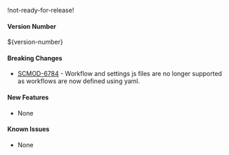 !not-ready-for-release!

#### Version Number
${version-number}

#### Breaking Changes
* [SCMOD-6784](https://portal.digitalsafe.net/browse/SCMOD-6784) - Workflow and settings js files are no longer 
supported as workflows are now defined using yaml.

#### New Features
- None

#### Known Issues
- None